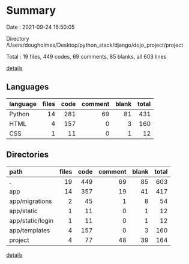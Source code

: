 # Summary

Date : 2021-09-24 16:50:05

Directory /Users/dougholmes/Desktop/python_stack/django/dojo_project/project

Total : 19 files,  449 codes, 69 comments, 85 blanks, all 603 lines

[details](details.md)

## Languages
| language | files | code | comment | blank | total |
| :--- | ---: | ---: | ---: | ---: | ---: |
| Python | 14 | 281 | 69 | 81 | 431 |
| HTML | 4 | 157 | 0 | 3 | 160 |
| CSS | 1 | 11 | 0 | 1 | 12 |

## Directories
| path | files | code | comment | blank | total |
| :--- | ---: | ---: | ---: | ---: | ---: |
| . | 19 | 449 | 69 | 85 | 603 |
| app | 14 | 357 | 19 | 41 | 417 |
| app/migrations | 2 | 45 | 1 | 8 | 54 |
| app/static | 1 | 11 | 0 | 1 | 12 |
| app/static/login | 1 | 11 | 0 | 1 | 12 |
| app/templates | 4 | 157 | 0 | 3 | 160 |
| project | 4 | 77 | 48 | 39 | 164 |

[details](details.md)